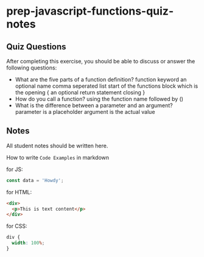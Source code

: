 # prep-javascript-functions-quiz-notes

## Quiz Questions

After completing this exercise, you should be able to discuss or answer the following questions:

- What are the five parts of a function definition?
  function keyword
  an optional name
  comma seperated list
  start of the functions block which is the opening {
  an optional return statement
  closing }
- How do you call a function?
  using the function name followed by ()
- What is the difference between a parameter and an argument?
  parameter is a placeholder
  argument is the actual value

## Notes

All student notes should be written here.

How to write `Code Examples` in markdown

for JS:

```javascript
const data = 'Howdy';
```

for HTML:

```html
<div>
  <p>This is text content</p>
</div>
```

for CSS:

```css
div {
  width: 100%;
}
```
